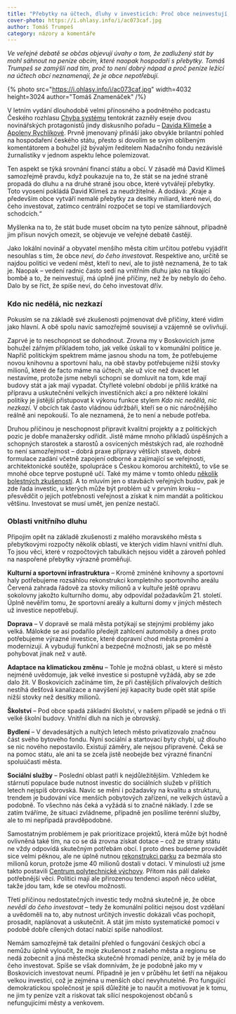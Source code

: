 ```yaml
---
title: "Přebytky na účtech, dluhy v investicích: Proč obce neinvestují, i když peníze mají"
cover-photo: https://i.ohlasy.info/i/ac073caf.jpg
author: Tomáš Trumpeš
category: názory a komentáře
---
```


*Ve veřejné debatě se občas objevují úvahy o tom, že zadlužený stát by mohl sáhnout na peníze obcím, které naopak hospodaří s přebytky. Tomáš Trumpeš se zamýšlí nad tím, proč to není dobrý nápad a proč peníze ležící na účtech obcí neznamenají, že je obce nepotřebují.*

{% photo src="https://i.ohlasy.info/i/ac073caf.jpg" width=4032 height=3024 author="Tomáš Znamenáček" /%}

V letním vydání dlouhodobě velmi přínosného a podnětného podcastu Českého rozhlasu [Chyba systému](https://plus.rozhlas.cz/chyba-systemu-8662740) tentokrát zazněly eseje dvou novinářských protagonistů jindy diskusního pořadu – [Davida Klimeše](https://plus.rozhlas.cz/david-klimes-obnova-ekonomicke-statnosti-bude-tezka-horsi-erarni-sluzby-za-vyssi-9529159) a [Apoleny Rychlíkové](https://plus.rozhlas.cz/apolena-rychlikova-nejvetsi-ukol-pro-novou-vladu-znovu-vytvorit-duveru-mezi-9529180). Prvně jmenovaný přináší jako obvykle brilantní pohled na hospodaření českého státu, přesto si dovolím se svým oblíbeným komentátorem a bohužel již bývalým ředitelem Nadačního fondu nezávislé žurnalistiky v jednom aspektu lehce polemizovat.

Ten aspekt se týká srovnání financí státu a obcí. V zásadě má David Klimeš samozřejmě pravdu, když poukazuje na to, že stát se na jedné straně propadá do dluhu a na druhé straně jsou obce, které vytvářejí přebytky. Toto vyosení pokládá David Klimeš za neudržitelné. A dodává: „Kraje a především obce vytváří nemalé přebytky za desítky miliard, které neví, do čeho investovat, zatímco centrální rozpočet se topí ve stamiliardových schodcích.“ 

Myšlenka na to, že stát bude muset obcím na tyto peníze sáhnout, případně jim přísun nových omezit, se objevuje ve veřejné debatě častěji.

Jako lokální novinář a obyvatel menšího města cítím určitou potřebu vyjádřit nesouhlas s tím, že obce *neví, do čeho investovat*. Respektive ano, určitě se najdou politici ve vedení měst, kteří to neví, ale to jistě neznamená, že to tak je. Naopak – vedení radnic často sedí na vnitřním dluhu jako na tikající bombě a to, že neinvestují, má úplně jiné příčiny, než že by nebylo do čeho. Dalo by se říct, že spíše neví, do čeho investovat dřív.

### Kdo nic nedělá, nic nezkazí

Pokusím se na základě své zkušenosti pojmenovat dvě příčiny, které vidím jako hlavní. A obě spolu navíc samozřejmě souvisejí a vzájemně se ovlivňují.

Zaprvé je to neschopnost se dohodnout. Zrovna my v Boskovicích jsme bohužel zářným příkladem toho, jak velké úskalí to v komunální politice je. Napříč politickým spektrem máme jasnou shodu na tom, že potřebujeme novou knihovnu a sportovní halu, na obě stavby potřebujeme nižší stovky milionů, které de facto máme na účtech, ale už více než dvacet let nestavíme, protože jsme nebyli schopni se domluvit na tom, kde mají budovy stát a jak mají vypadat. Čtyřleté volební období je příliš krátké na přípravu a uskutečnění velkých investičních akcí a pro některé lokální politiky je jistější přistupovat k výkonu funkce stylem *Kdo nic nedělá, nic nezkazí*. V obcích tak často vládnou údržbáři, kteří se o nic náročnějšího reálně ani nepokouší. To ale neznamená, že to není a nebude potřeba.

Druhou příčinou je neschopnost připravit kvalitní projekty a z politických pozic je dobře manažersky odřídit. Jistě máme mnoho příkladů úspěšných a schopných starostek a starostů a osvícených městských rad, ale rozhodně to není samozřejmost – dobrá praxe přípravy větších staveb, dobré formulace zadání včetně zapojení odborné a zajímající se veřejnosti, architektonické soutěže, spolupráce s Českou komorou architektů, to vše se mnohé obce teprve postupně učí. Také my máme v tomto ohledu [několik bolestných zkušeností](https://ohlasy.info/clanky/2021/11/pejsek-a-kocicka.html). A to mluvím jen o stavbách veřejných budov, pak je zde řada investic, u kterých může být problém už v prvním kroku – přesvědčit o jejich potřebnosti veřejnost a získat k nim mandát a politickou většinu. Investovat se musí umět, jen peníze nestačí.

### Oblasti vnitřního dluhu

Připojím opět na základě zkušenosti z malého moravského města s přebytkovými rozpočty několik oblastí, ve kterých vidím hlavní vnitřní dluh. To jsou věci, které v rozpočtových tabulkách nejsou vidět a zároveň pohled na naspořené přebytky výrazně proměňují.

**Kulturní a sportovní infrastruktura** – Kromě zmíněné knihovny a sportovní haly potřebujeme rozsáhlou rekonstrukci kompletního sportovního areálu Červená zahrada řádově za stovky milionů a v kultuře ještě opravu sokolovny jakožto kulturního domu, aby odpovídal požadavkům 21\. století. Úplně nevěřím tomu, že sportovní areály a kulturní domy v jiných městech už investice nepotřebují.

**Doprava** – V dopravě se malá města potýkají se stejnými problémy jako velká. Málokde se asi podařilo předejít zahlcení automobily a dnes proto potřebujeme výrazné investice, které dopravní chod města promění a modernizují. A vybudují funkční a bezpečné možnosti, jak se po městě pohybovat jinak než v autě.

**Adaptace na klimatickou změnu** – Tohle je možná oblast, u které si město nejméně uvědomuje, jak velké investice si postupně vyžádá, aby se zde dalo žít. V Boskovicích začínáme tím, že při častějších přívalových deštích nestíhá dešťová kanalizace a navýšení její kapacity bude opět stát spíše nižší stovky než desítky milionů.

**Školství** – Pod obce spadá základní školství, v našem případě se jedná o tři velké školní budovy. Vnitřní dluh na nich je obrovský.

**Bydlení** – V devadesátých a nultých letech město privatizovalo značnou část svého bytového fondu. Nyní sociální a startovací byty chybí, už dlouho se nic nového nepostavilo. Existují záměry,  ale nejsou připravené. Čeká se na pomoc státu, ale ani ta se zcela jistě neobejde bez výrazné finanční spoluúčasti města.

**Sociální služby** – Poslední oblast patří k nejdůležitějším. Vzhledem ke stárnutí populace bude nutnost investic do sociálních služeb v příštích letech nejspíš obrovská. Navíc se mění i požadavky na kvalitu a strukturu, trendem je budování více menších pobytových zařízení, ne velkých ústavů a podobně. To všechno nás čeká a vyžádá si to značné náklady. I zde se zatím tváříme, že situaci zvládneme, případně jen posílíme terénní služby, ale to mi nepřipadá pravděpodobné.

Samostatným problémem je pak prioritizace projektů, která může být hodně ovlivněná také tím, na co se dá zrovna získat dotace – což ze strany státu ne vždy odpovídá skutečným potřebám obcí. I proto dnes budeme provádět sice velmi pěknou, ale ne úplně nutnou [rekonstrukci parku](https://forum.ohlasy.info/t/obnova-parku-u-skleniku/519) za bezmála sto milionů korun, protože jsme 40 milionů dostali v dotaci. V minulosti už jsme takto postavili [Centrum polytechnické výchovy](https://ohlasy.info/clanky/2019/09/cpv-otevreno.html). Přitom nás pálí daleko potřebnější věci. Politici mají ale přirozenou tendenci aspoň něco udělat, takže jdou tam, kde se otevřou možnosti.

Třetí příčinou nedostatečných investic tedy možná skutečně je, že obce *nevědí do čeho investovat* – tedy že komunální politici nejsou dost vzdělaní a uvědomělí na to, aby nutnost určitých investic dokázali včas pochopit, prosadit, naplánovat a uskutečnit. A stát jim místo systematické pomoci v podobě dobře cílených dotací nabízí spíše nahodilost.

Nemám samozřejmě tak detailní přehled o fungování českých obcí a nemůžu úplně vyloučit, že moje zkušenost z našeho města a regionu se nedá zobecnit a jiná městečka skutečně hromadí peníze, aniž by je měla do čeho investovat. Spíše se však domnívám, že je podobně jako my v Boskovicích investovat neumí. Případně je jen v průběhu let šetří na nějakou velkou investici, což je zejména u menších obcí nevyhnutelné. Pro fungující demokratickou společnost je spíš důležité je to naučit a motivovat je k tomu, ne jim ty peníze vzít a riskovat tak sílící nespokojenost občanů s nefungujícími městy a venkovem.